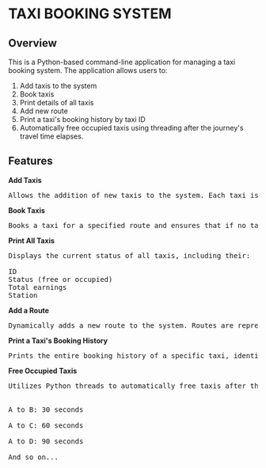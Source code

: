 <h1>TAXI BOOKING SYSTEM</h1>
<h2>Overview</h2>
This is a Python-based command-line application for managing a taxi booking system. The application allows users to: <br/>

1. Add taxis to the system
2. Book taxis
3. Print details of all taxis
4. Add new route
5. Print a taxi's booking history by taxi ID
6. Automatically free occupied taxis using threading after the journey's travel time elapses.

<h2>Features</h2>
<b>Add Taxis</b>
<pre>Allows the addition of new taxis to the system. Each taxi is initialized at station 'A' and is free to take new bookings.</pre>

<b>Book Taxis</b>
<pre>Books a taxi for a specified route and ensures that if no taxis are available at the starting station, the system allocates the nearest available taxi. If multiple taxis are available, the one with the lowest earnings is prioritized.</pre>

<b>Print All Taxis</b>
<pre>Displays the current status of all taxis, including their: </br>
ID
Status (free or occupied)
Total earnings
Station
</pre>

<b>Add a Route</b>
<pre>Dynamically adds a new route to the system. Routes are represented as stations (e.g., 'A', 'B', 'C', etc.), with a fixed distance of 15 km between consecutive stations.</pre>

<b>Print a Taxi's Booking History</b>
<pre>Prints the entire booking history of a specific taxi, identified by its unique taxi ID. This includes details like pickup point, drop point, pickup time, and fare for each booking.</pre>

<b>Free Occupied Taxis</b>

<pre>Utilizes Python threads to automatically free taxis after their travel time has elapsed. Travel times are based on the route: <br/>

A to B: 30 seconds

A to C: 60 seconds

A to D: 90 seconds

And so on...
</pre>
